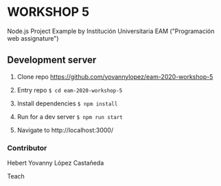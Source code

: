 # WORKSHOP 5
Node.js Project Example by Institución Universitaria EAM ("Programación web assignature")

## Development server

1. Clone repo https://github.com/yovannylopez/eam-2020-workshop-5

2. Entry repo ```$ cd eam-2020-workshop-5```

3. Install dependencies ```$ npm install```

4. Run for a dev server ```$ npm run start```

5. Navigate to http://localhost:3000/

### Contributor

Hebert Yovanny López Castañeda

Teach